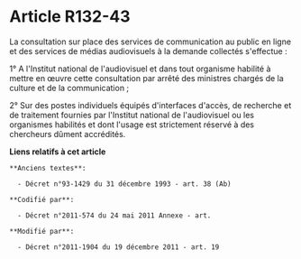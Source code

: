 # Article R132-43

La consultation sur place des services de communication au public en ligne et des services de médias audiovisuels à la
demande collectés s'effectue :

1° A l'Institut national de l'audiovisuel et dans tout organisme habilité à mettre en œuvre cette consultation par arrêté des
ministres chargés de la culture et de la communication ;

2° Sur des postes individuels équipés d'interfaces d'accès, de recherche et de traitement fournies par l'Institut national de
l'audiovisuel ou les organismes habilités et dont l'usage est strictement réservé à des chercheurs dûment accrédités.

**Liens relatifs à cet article**

	**Anciens textes**:

	  - Décret n°93-1429 du 31 décembre 1993 - art. 38 (Ab)

	**Codifié par**:

	  - Décret n°2011-574 du 24 mai 2011 Annexe - art.

	**Modifié par**:

	  - Décret n°2011-1904 du 19 décembre 2011 - art. 19

